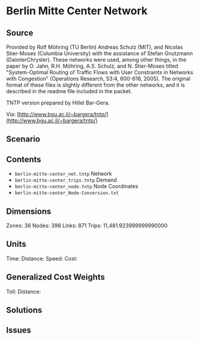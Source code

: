 # Berlin Mitte Center Network

## Source  
Provided by Rolf Möhring (TU Berlin) Andreas Schulz (MIT), and Nicolas Stier-Moses (Columbia University) with the assistance of Stefan Gnutzmann (DaimlerChrysler). These networks were used, among other things, in the paper by O. Jahn, R.H. Möhring, A.S. Schulz, and N. Stier-Moses titled "System-Optimal Routing of Traffic Flows with User Constraints in Networks with Congestion" (Operations Research, 53:4, 600-616, 2005). The original format of these files is slightly different from the other networks, and it is described in the readme file included in the packet.
 
TNTP version prepared by Hillel Bar-Gera.

Via: [http://www.bgu.ac.il/~bargera/tntp/](http://www.bgu.ac.il/~bargera/tntp/)  

## Scenario


## Contents

 - `berlin-mitte-center_net.tntp` Network  
 - `berlin-mitte-center_trips.tntp` Demand  
 - `berlin-mitte-center_node.tntp`  Node Coordinates  
 - `berlin-mitte-center_Node-Conversion.txt` 

## Dimensions  
Zones: 36
Nodes: 398
Links: 871
Trips: 11,481.923999999990000

## Units
Time:
Distance: 
Speed: 
Cost: 

## Generalized Cost Weights
Toll: 
Distance: 

## Solutions

## Issues  
